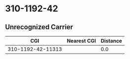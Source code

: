 # 310-1192-42
## Unrecognized Carrier


| CGI | Nearest CGI | Distance |
|-----|-------------|----------|
| 310-1192-42-11313 |  | 0.0 |
